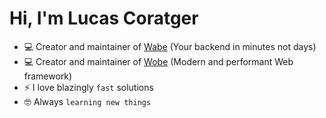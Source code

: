 <div>
  <h1>Hi, I'm Lucas Coratger</h1>
</div>

- :computer: Creator and maintainer of [Wabe](https:://wabe.dev) (Your backend in minutes not days)
- :computer: Creator and maintainer of [Wobe](https:://wobe.dev) (Modern and performant Web framework)
- ⚡ I love blazingly `fast` solutions
- :nerd_face: Always `learning new things`
